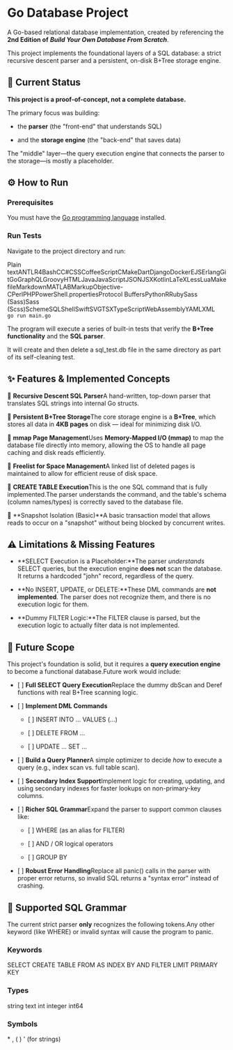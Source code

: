 Go Database Project
===================

A Go-based relational database implementation, created by referencing the **2nd Edition of** _**Build Your Own Database From Scratch**_.

This project implements the foundational layers of a SQL database: a strict recursive descent parser and a persistent, on-disk B+Tree storage engine.

🚧 Current Status
-----------------

**This project is a proof-of-concept, not a complete database.**

The primary focus was building:

*   the **parser** (the "front-end" that understands SQL)
    
*   and the **storage engine** (the "back-end" that saves data)
    

The "middle" layer—the query execution engine that connects the parser to the storage—is mostly a placeholder.

⚙️ How to Run
-------------

### Prerequisites

You must have the [Go programming language](https://go.dev/doc/install) installed.

### Run Tests

Navigate to the project directory and run:

Plain textANTLR4BashCC#CSSCoffeeScriptCMakeDartDjangoDockerEJSErlangGitGoGraphQLGroovyHTMLJavaJavaScriptJSONJSXKotlinLaTeXLessLuaMakefileMarkdownMATLABMarkupObjective-CPerlPHPPowerShell.propertiesProtocol BuffersPythonRRubySass (Sass)Sass (Scss)SchemeSQLShellSwiftSVGTSXTypeScriptWebAssemblyYAMLXML`   go run main.go   `

The program will execute a series of built-in tests that verify the **B+Tree functionality** and the **SQL parser**.

It will create and then delete a sql\_test.db file in the same directory as part of its self-cleaning test.

✨ Features & Implemented Concepts
---------------------------------

🔹 **Recursive Descent SQL Parser**A hand-written, top-down parser that translates SQL strings into internal Go structs.

🔹 **Persistent B+Tree Storage**The core storage engine is a **B+Tree**, which stores all data in **4KB pages** on disk — ideal for minimizing disk I/O.

🔹 **mmap Page Management**Uses **Memory-Mapped I/O (mmap)** to map the database file directly into memory, allowing the OS to handle all page caching and disk reads efficiently.

🔹 **Freelist for Space Management**A linked list of deleted pages is maintained to allow for efficient reuse of disk space.

🔹 **CREATE TABLE Execution**This is the one SQL command that is fully implemented.The parser understands the command, and the table's schema (column names/types) is correctly saved to the database file.

🔹 **Snapshot Isolation (Basic)**A basic transaction model that allows reads to occur on a "snapshot" without being blocked by concurrent writes.

⚠️ Limitations & Missing Features
---------------------------------

*   **SELECT Execution is a Placeholder:**The parser _understands_ SELECT queries, but the execution engine **does not** scan the database. It returns a hardcoded "john" record, regardless of the query.
    
*   **No INSERT, UPDATE, or DELETE:**These DML commands are **not implemented**. The parser does not recognize them, and there is no execution logic for them.
    
*   **Dummy FILTER Logic:**The FILTER clause is parsed, but the execution logic to actually filter data is not implemented.
    

🚀 Future Scope
---------------

This project's foundation is solid, but it requires a **query execution engine** to become a functional database.Future work would include:

*   \[ \] **Full SELECT Query Execution**Replace the dummy dbScan and Deref functions with real B+Tree scanning logic.
    
*   \[ \] **Implement DML Commands**
    
    *   \[ \] INSERT INTO ... VALUES (...)
        
    *   \[ \] DELETE FROM ...
        
    *   \[ \] UPDATE ... SET ...
        
*   \[ \] **Build a Query Planner**A simple optimizer to decide _how_ to execute a query (e.g., index scan vs. full table scan).
    
*   \[ \] **Secondary Index Support**Implement logic for creating, updating, and using secondary indexes for faster lookups on non-primary-key columns.
    
*   \[ \] **Richer SQL Grammar**Expand the parser to support common clauses like:
    
    *   \[ \] WHERE (as an alias for FILTER)
        
    *   \[ \] AND / OR logical operators
        
    *   \[ \] GROUP BY
        
*   \[ \] **Robust Error Handling**Replace all panic() calls in the parser with proper error returns, so invalid SQL returns a "syntax error" instead of crashing.
    

🧠 Supported SQL Grammar
------------------------

The current strict parser **only** recognizes the following tokens.Any other keyword (like WHERE) or invalid syntax will cause the program to panic.

### Keywords

SELECT CREATE TABLE FROM AS INDEX BY AND FILTER LIMIT PRIMARY KEY

### Types

string text int integer int64

### Symbols

\* , ( ) ' (for strings)